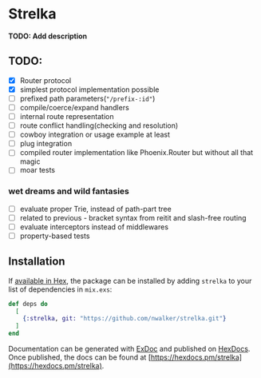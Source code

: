 # Strelka

**TODO: Add description**

## TODO:
- [x] Router protocol
- [x] simplest protocol implementation possible
- [ ] prefixed path parameters(`"/prefix-:id"`)
- [ ] compile/coerce/expand handlers
- [ ] internal route representation
- [ ] route conflict handling(checking and resolution)
- [ ] cowboy integration or usage example at least
- [ ] plug integration
- [ ] compiled router implementation like Phoenix.Router but without all that magic
- [ ] moar tests

### wet dreams and wild fantasies
- [ ] evaluate proper Trie, instead of path-part tree
- [ ] related to previous - bracket syntax from reitit and slash-free routing
- [ ] evaluate interceptors instead of middlewares
- [ ] property-based tests

## Installation

If [available in Hex](https://hex.pm/docs/publish), the package can be installed
by adding `strelka` to your list of dependencies in `mix.exs`:

```elixir
def deps do
  [
    {:strelka, git: "https://github.com/nwalker/strelka.git"}
  ]
end
```

Documentation can be generated with [ExDoc](https://github.com/elixir-lang/ex_doc)
and published on [HexDocs](https://hexdocs.pm). Once published, the docs can
be found at [https://hexdocs.pm/strelka](https://hexdocs.pm/strelka).


